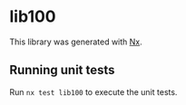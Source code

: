 # lib100

This library was generated with [Nx](https://nx.dev).

## Running unit tests

Run `nx test lib100` to execute the unit tests.
